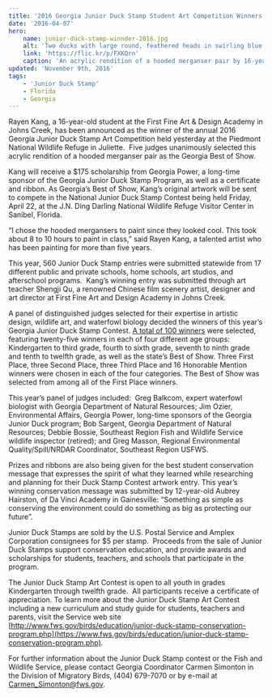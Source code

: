 ```yaml
---
title: '2016 Georgia Junior Duck Stamp Student Art Competition Winners Chosen!'
date: '2016-04-07'
hero:
    name: junior-duck-stamp-winnder-2016.jpg
    alt: 'Two ducks with large round, feathered heads in swirling blue water.'
    link: 'https://flic.kr/p/FXKQrn'
    caption: 'An acrylic rendition of a hooded merganser pair by 16-year-old Rayen Kang of Johns Creek.'
updated: 'November 9th, 2016'
tags:
    - 'Junior Duck Stamp'
    - Florida
    - Georgia
---
```

Rayen Kang, a 16-year-old student at the First Fine Art & Design Academy in Johns Creek, has been announced as the winner of the annual 2016 Georgia Junior Duck Stamp Art Competition held yesterday at the Piedmont National Wildlife Refuge in Juliette.  Five judges unanimously selected this acrylic rendition of a hooded merganser pair as the Georgia Best of Show. 

Kang will receive a $175 scholarship from Georgia Power, a long-time sponsor of the Georgia Junior Duck Stamp Program, as well as a certificate and ribbon. As Georgia’s Best of Show, Kang’s original artwork will be sent to compete in the National Junior Duck Stamp Contest being held Friday, April 22, at the J.N. Ding Darling National Wildlife Refuge Visitor Center in Sanibel, Florida. 

“I chose the hooded mergansers to paint since they looked cool. This took about 8 to 10 hours to paint in class,” said Rayen Kang, a talented artist who has been painting for more than five years.

This year, 560 Junior Duck Stamp entries were submitted statewide from 17 different public and private schools, home schools, art studios, and afterschool programs.  Kang’s winning entry was submitted through art teacher Shengji Qu, a renowned Chinese film scenery artist, designer and art director at First Fine Art and Design Academy in Johns Creek.

A panel of distinguished judges selected for their expertise in artistic design, wildlife art, and waterfowl biology decided the winners of this year’s Georgia Junior Duck Stamp Contest. [A total of 100 winners](/pdf/2016-ga-junior-duck-stamp-winners.pdf) were selected, featuring twenty-five winners in each of four different age groups:  Kindergarten to third grade, fourth to sixth grade, seventh to ninth grade and tenth to twelfth grade, as well as the state’s Best of Show. Three First Place, three Second Place, three Third Place and 16 Honorable Mention winners were chosen in each of the four categories. The Best of Show was selected from among all of the First Place winners.

This year’s panel of judges included:  Greg Balkcom, expert waterfowl biologist with Georgia Department of Natural Resources; Jim Ozier, Environmental Affairs, Georgia Power, long-time sponsors of the Georgia Junior Duck program; Bob Sargent, Georgia Department of Natural Resources; Debbie Bossie, Southeast Region Fish and Wildlife Service wildlife inspector (retired); and Greg Masson, Regional Environmental Quality/Spill/NRDAR Coordinator, Southeast Region USFWS.

Prizes and ribbons are also being given for the best student conservation message that expresses the spirit of what they learned while researching and planning for their Duck Stamp Contest artwork entry. This year’s winning conservation message was submitted by 12-year-old Aubrey Hairston, of Da Vinci Academy in Gainesville: “Something as simple as conserving the environment could do something as big as protecting our future”.

Junior Duck Stamps are sold by the U.S. Postal Service and Amplex Corporation consignees for $5 per stamp.  Proceeds from the sale of Junior Duck Stamps support conservation education, and provide awards and scholarships for students, teachers, and schools that participate in the program.

The Junior Duck Stamp Art Contest is open to all youth in grades Kindergarten through twelfth grade.  All participants receive a certificate of appreciation. To learn more about the Junior Duck Stamp Art Contest including a new curriculum and study guide for students, teachers and parents, visit the Service web site [http://www.fws.gov/birds/education/junior-duck-stamp-conservation-program.php](https://www.fws.gov/birds/education/junior-duck-stamp-conservation-program.php).

For further information about the Junior Duck Stamp contest or the Fish and Wildlife Service, please contact Georgia Coordinator Carmen Simonton in the Division of Migratory Birds, (404) 679-7070 or by e-mail at [Carmen_Simonton@fws.gov](mailto:Carmen_Simonton@fws.gov).
